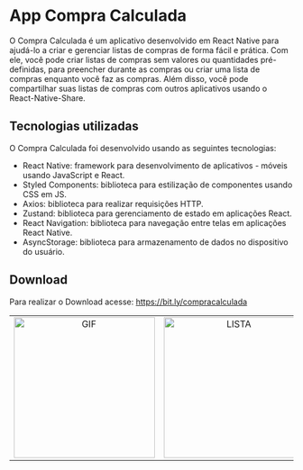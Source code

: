 # App Compra Calculada

O Compra Calculada é um aplicativo desenvolvido em React Native para ajudá-lo a criar e gerenciar listas de compras de forma fácil e prática. Com ele, você pode criar listas de compras sem valores ou quantidades pré-definidas, para preencher durante as compras ou criar uma lista de compras enquanto você faz as compras. Além disso, você pode compartilhar suas listas de compras com outros aplicativos usando o React-Native-Share.

## Tecnologias utilizadas

O Compra Calculada foi desenvolvido usando as seguintes tecnologias:

- React Native: framework para desenvolvimento de aplicativos - móveis usando JavaScript e React.
- Styled Components: biblioteca para estilização de componentes usando CSS em JS.
- Axios: biblioteca para realizar requisições HTTP.
- Zustand: biblioteca para gerenciamento de estado em aplicações React.
- React Navigation: biblioteca para navegação entre telas em aplicações React Native.
- AsyncStorage: biblioteca para armazenamento de dados no dispositivo do usuário.

## Download

Para realizar o Download acesse: https://bit.ly/compracalculada

<table>
  <tr>
    <td align="center">
        <img src="https://github.com/JereLima/AppSomaCompra-git/blob/main/assets/gif.gif" alt="GIF" width="250"/></td>
    <td align="center">
        <img src="https://github.com/JereLima/AppSomaCompra-git/blob/main/assets/photo_5186011369282054877_y.jpeg" alt="LISTA" width="250"/>
    </td>
    <td align="center">
        <img src="https://github.com/JereLima/AppSomaCompra-git/blob/main/assets/criar.jpeg" alt="CRIAÇÃO" width="250"/>
    </td>
    <td align="center">
        <img src="https://github.com/JereLima/AppSomaCompra-git/blob/main/assets/message.jpeg" alt="LISTA COMPARTILHADA" width="250"/>
    </td>
    <td align="center">
        <img src="https://github.com/JereLima/AppSomaCompra-git/blo b/main/assets/sem_valor.jpeg" alt="ITEMS SEM VALOR" width="250"/>
    </td>
  </tr>
</table>
